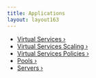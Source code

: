 ```yaml
---
title: Applications
layout: layout163
---
```

* <a href="{% vpath %}/configuration-guide/applications/virtual-services/">Virtual Services ›</a>
* <a href="{% vpath %}/configuration-guide/applications/vs-scaling/">Virtual Services Scaling ›</a>
* <a href="{% vpath %}/configuration-guide/applications/vs-policies/">Virtual Services Policies ›</a>
* <a href="{% vpath %}/configuration-guide/applications/pools/">Pools ›</a>
* <a href="{% vpath %}/configuration-guide/applications/servers/">Servers ›</a>
